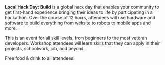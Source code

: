 **Local Hack Day: Build** is a global hack day that enables your community to get first-hand experience bringing their ideas to life by participating in a hackathon. Over the course of 12 hours, attendees will use hardware and software to build everything from website to robots to mobile apps and more.

This is an event for all skill levels, from beginners to the most veteran developers. Workshop attendees will learn skills that they can apply in their projects, schoolwork, job, and beyond.

Free food & drink to all attendees!